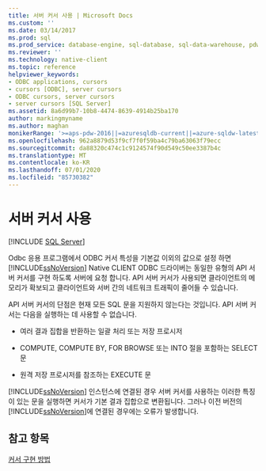 ```yaml
---
title: 서버 커서 사용 | Microsoft Docs
ms.custom: ''
ms.date: 03/14/2017
ms.prod: sql
ms.prod_service: database-engine, sql-database, sql-data-warehouse, pdw
ms.reviewer: ''
ms.technology: native-client
ms.topic: reference
helpviewer_keywords:
- ODBC applications, cursors
- cursors [ODBC], server cursors
- ODBC cursors, server cursors
- server cursors [SQL Server]
ms.assetid: 8a6d99b7-10b8-4474-8639-4914b25ba170
author: markingmyname
ms.author: maghan
monikerRange: '>=aps-pdw-2016||=azuresqldb-current||=azure-sqldw-latest||>=sql-server-2016||=sqlallproducts-allversions||>=sql-server-linux-2017||=azuresqldb-mi-current'
ms.openlocfilehash: 962a8879d53f9cf7f0f59ba4c79ba63063f79ecc
ms.sourcegitcommit: da88320c474c1c9124574f90d549c50ee3387b4c
ms.translationtype: MT
ms.contentlocale: ko-KR
ms.lasthandoff: 07/01/2020
ms.locfileid: "85730382"
---
```

# <a name="using-server-cursors"></a>서버 커서 사용
[!INCLUDE [SQL Server](../../../includes/applies-to-version/sql-asdb-asdbmi-asdw-pdw.md)]

  Odbc 응용 프로그램에서 ODBC 커서 특성을 기본값 이외의 값으로 설정 하면 [!INCLUDE[ssNoVersion](../../../includes/ssnoversion-md.md)] Native CLIENT ODBC 드라이버는 동일한 유형의 API 서버 커서를 구현 하도록 서버에 요청 합니다. API 서버 커서가 사용되면 클라이언트의 메모리가 확보되고 클라이언트와 서버 간의 네트워크 트래픽이 줄어들 수 있습니다.  
  
 API 서버 커서의 단점은 현재 모든 SQL 문을 지원하지 않는다는 것입니다. API 서버 커서는 다음을 실행하는 데 사용할 수 없습니다.  
  
-   여러 결과 집합을 반환하는 일괄 처리 또는 저장 프로시저  
  
-   COMPUTE, COMPUTE BY, FOR BROWSE 또는 INTO 절을 포함하는 SELECT 문  
  
-   원격 저장 프로시저를 참조하는 EXECUTE 문  
  
 [!INCLUDE[ssNoVersion](../../../includes/ssnoversion-md.md)] 인스턴스에 연결된 경우 서버 커서를 사용하는 이러한 특징이 있는 문을 실행하면 커서가 기본 결과 집합으로 변환됩니다. 그러나 이전 버전의 [!INCLUDE[ssNoVersion](../../../includes/ssnoversion-md.md)]에 연결된 경우에는 오류가 발생합니다.  
  
## <a name="see-also"></a>참고 항목  
 [커서 구현 방법](../../../relational-databases/native-client-odbc-cursors/implementation/how-cursors-are-implemented.md)  
  
  
